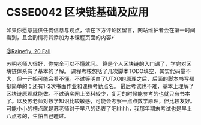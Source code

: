 
# CSSE0042 区块链基础及应用

如果你愿意提供任何信息与观点，请在下方评论区留言，网站维护者会在第一时间看到，且会酌情将其添加为本课程页面的内容⚡️

[@Rainefly, 20 Fall](https://github.com/Rainefly)

苏明老师人很好，你完全可以不懂就问。
算是个人区块链的入门课了，学完对区块链体系有了基本的了解。
课程考核包括了几次脚本TODO填空，其实代码量不大，但一开始可能会看不懂。不过等明白了UTXO的原理之后，后面的脚本书写都挺简单的；还有1-2次书面作业和课程考勤点名。
最后考试也不难，基本上理解了区块链原理就能做。不过确实网上资料较少，复习的时候能参考的也就只有书本了。以及苏老师对数学知识比较敏感，可能会考察一点点数学原理，但比较友好。
可能小小的槽点就是苏老师对于早八的热衷了吧hhhh，我那年期末考试也是早上八点考的，生怕自己睡过。

